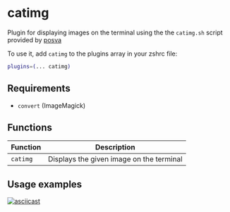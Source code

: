 # catimg

Plugin for displaying images on the terminal using the the `catimg.sh` script provided by [posva](https://github.com/posva/catimg)

To use it, add `catimg` to the plugins array in your zshrc file:

```zsh
plugins=(... catimg)
```

## Requirements

- `convert` (ImageMagick)

## Functions

| Function | Description                              |
| -------- | ---------------------------------------- |
| `catimg` | Displays the given image on the terminal |

## Usage examples

[![asciicast](https://asciinema.org/a/204702.png)](https://asciinema.org/a/204702)
